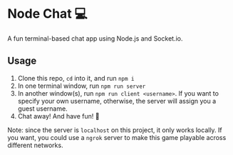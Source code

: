 # Node Chat 💻

A fun terminal-based chat app using Node.js and Socket.io.

## Usage 

1. Clone this repo, `cd` into it, and run `npm i`
2. In one terminal window, run `npm run server`
3. In another window(s), run `npm run client <username>`. If you want to specify your own username, otherwise, the server will assign you a guest username.
4. Chat away! And have fun! 🥳

Note: since the server is `localhost` on this project, it only works locally. If you want, you could use a `ngrok` server to make this game playable across different networks.